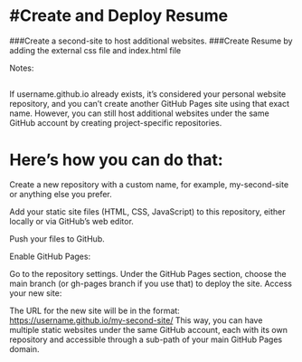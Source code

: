 #Create and Deploy Resume
=============================

###Create a second-site to host additional websites.
###Create Resume by adding the external css file and index.html file

Notes:
> ##
If username.github.io already exists, it’s considered your personal website repository, and you can’t create another GitHub Pages site using that exact name. However, you can still host additional websites under the same GitHub account by creating project-specific repositories.

Here’s how you can do that:
===========================

Create a new repository with a custom name, for example, my-second-site or anything else you prefer.

Add your static site files (HTML, CSS, JavaScript) to this repository, either locally or via GitHub’s web editor.

Push your files to GitHub.

Enable GitHub Pages:

Go to the repository settings.
Under the GitHub Pages section, choose the main branch (or gh-pages branch if you use that) to deploy the site.
Access your new site:

The URL for the new site will be in the format: https://username.github.io/my-second-site/
This way, you can have multiple static websites under the same GitHub account, each with its own repository and accessible through a sub-path of your main GitHub Pages domain.

